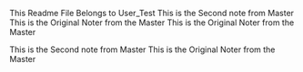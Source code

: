 This Readme File Belongs to User_Test
This is the Second note from Master
This is the Original Noter from the Master
This is the Original Noter from the Master

This is the Second note from Master
This is the Original Noter from the Master
